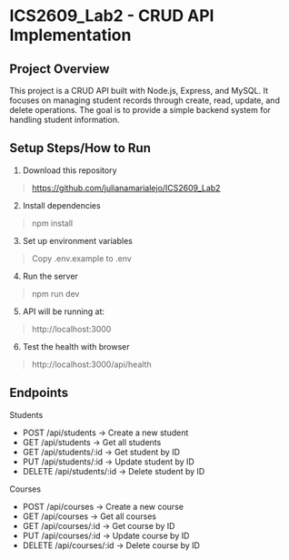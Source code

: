 ﻿# ICS2609_Lab2 - CRUD API Implementation

## Project Overview
This project is a CRUD API built with Node.js, Express, and MySQL. It focuses on managing student records through create, read, update, and delete operations. 
The goal is to provide a simple backend system for handling student information.

##  Setup Steps/How to Run
1. Download this repository
> https://github.com/julianamarialejo/ICS2609_Lab2 

2. Install dependencies
> npm install

3. Set up environment variables
> Copy .env.example to .env

4. Run the server
> npm run dev

5. API will be running at:
> http://localhost:3000

6. Test the health with browser
> http://localhost:3000/api/health

## Endpoints

Students
- POST /api/students → Create a new student
- GET /api/students → Get all students
- GET /api/students/:id → Get student by ID
- PUT /api/students/:id → Update student by ID
- DELETE /api/students/:id → Delete student by ID

Courses
- POST /api/courses → Create a new course
- GET /api/courses → Get all courses
- GET /api/courses/:id → Get course by ID
- PUT /api/courses/:id → Update course by ID
- DELETE /api/courses/:id → Delete course by ID
